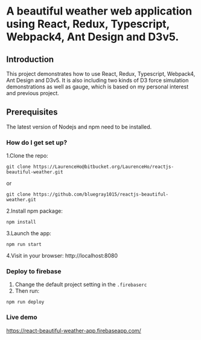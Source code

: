 # A beautiful weather web application using React, Redux, Typescript, Webpack4, Ant Design and D3v5.

## Introduction
This project demonstrates how to use React, Redux, Typescript, Webpack4, Ant Design and D3v5. It is also including two kinds of D3 force simulation demonstrations as well as gauge, which is based on my personal interest and previous project. 

## Prerequisites
The latest version of Nodejs and npm need to be installed.

### How do I get set up? ###

1.Clone the repo: 
```
git clone https://LaurenceHo@bitbucket.org/LaurenceHo/reactjs-beautiful-weather.git
```
or
```
git clone https://github.com/bluegray1015/reactjs-beautiful-weather.git
```

2.Install npm package: 
```
npm install
```

3.Launch the app: 
```
npm run start
```

4.Visit in your browser: http://localhost:8080

### Deploy to firebase
1. Change the default project setting in the `.firebaserc`
2. Then run:
```
npm run deploy
```

### Live demo
https://react-beautiful-weather-app.firebaseapp.com/